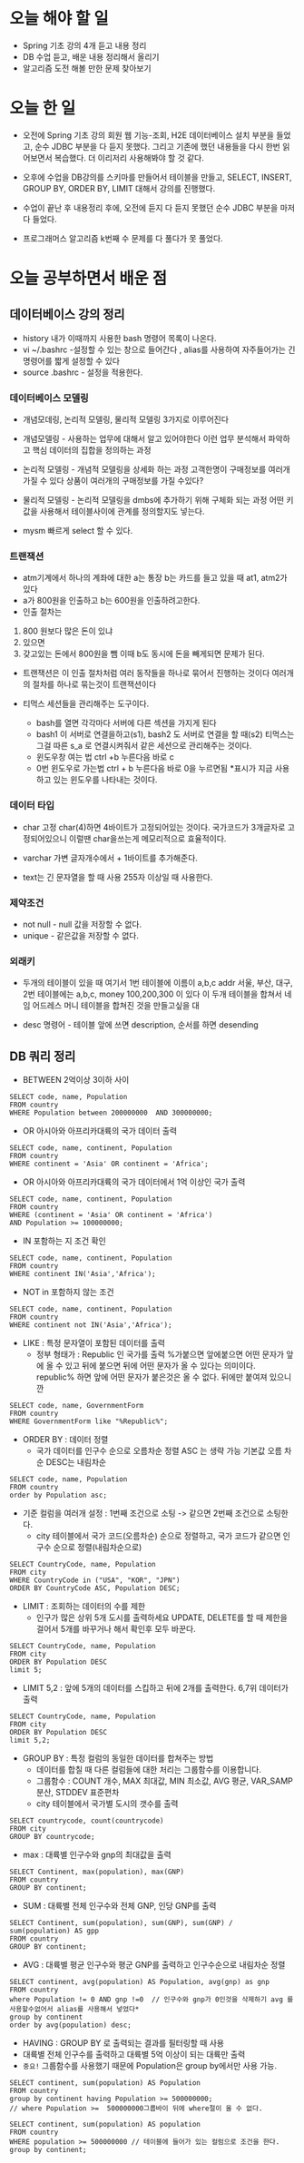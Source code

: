 # 오늘 해야 할 일
* Spring 기초 강의 4개 듣고 내용 정리
* DB 수업 듣고, 배운 내용 정리해서 올리기
* 알고리즘 도전 해볼 만한 문제 찾아보기

# 오늘 한 일
* 오전에 Spring 기초 강의 회원 웹 기능-조회, H2E 데이터베이스 설치 부분을 들었고,
순수 JDBC 부분을 다 듣지 못했다. 그리고 기존에 했던 내용들을 다시 한번 읽어보면서 복습했다.
더 이리저리 사용해봐야 할 것 같다.
 
* 오후에 수업을 DB강의를 스키마를 만들어서 테이블을 만들고, SELECT, INSERT, GROUP BY, ORDER BY, LIMIT 대해서 강의를 진행했다.
* 수업이 끝난 후 내용정리 후에, 오전에 듣지 다 듣지 못했던 순수 JDBC 부분을 마저 다 들었다.
* 프로그래머스 알고리즘 k번째 수 문제를 다 풀다가 못 풀었다.
 
# 오늘 공부하면서 배운 점

## 데이터베이스 강의 정리
* history 내가 이때까지 사용한 bash 명령어 목록이 나온다.
* vi ~/.bashrc -설정할 수 있는 창으로 들어간다 , alias를 사용하여 자주들어가는 긴 명령어를 짧게 설정할 수 있다
* source .bashrc - 설정을 적용한다.

### 데이터베이스 모델링
* 개념모데링, 논리적 모델링, 물리적 모델링 3가지로 이루어진다
* 개념모델링 - 사용하는 업무에 대해서 알고 있어야한다 이런 업무 분석해서 파악하고
핵심 데이터의 집합을 정의하는 과정

* 논리적 모델링 - 개념적 모델링을 상세화 하는 과정
고객한명이 구매정보를 여러개 가질 수 있다 상품이 여러개의 구매정보를 가질 수있다?

* 물리적 모델링 - 논리적 모델링을 dmbs에 추가하기 위해 구체화 되는 과정
어떤 키값을 사용해서 테이블사이에 관계를 정의할지도 넣는다.

* mysm 빠르게 select 할 수 있다.


### 트랜잭션
* atm기계에서 하나의 계좌에 대한 a는 통장 b는 카드를 들고 있을 때 at1, atm2가 있다
* a가 800원을 인출하고 b는 600원을 인출하려고한다.
* 인출 절차는
1. 800 원보다 많은 돈이 있냐
2. 있으면
3. 갖고있는 돈에서 800원을 뺌
이때 b도 동시에 돈을 빼게되면 문제가 된다.
* 트랜잭션은 이 인출 절차처럼 여러 동작들을  하나로 묶어서 진행하는 것이다  여러개의 절차를 하나로 묶는것이 트랜잭션이다


* 티먹스 세션들을 관리해주는 도구이다.
  * bash를 열면 각각마다 서버에 다른 섹션을 가지게 된다
  * bash1 이 서버로 연결을하고(s1), bash2 도 서버로 연결을 할 때(s2) 티먹스는 그걸 따른 s_a 로 연결시켜줘서 같은 세션으로 관리해주는 것이다.
  * 윈도우창 여는 법 ctrl +b 누른다음 바로 c
  * 0번 윈도우로 가는법 ctrl + b 누른다음 바로 0을 누르면됨 *표시가 지금 사용하고 있는 윈도우를 나타내는 것이다.

### 데이터 타입
* char 고정  char(4)하면 4바이트가 고정되어있는 것이다. 국가코드가 3개글자로 고정되어있으니 이럴땐 char을쓰는게 메모리적으로 효율적이다.
* varchar 가변 글자개수에서 + 1바이트를 추가해준다. 

* text는 긴 문자열을 할 때 사용 255자 이상일 때 사용한다.

### 제약조건
* not null - null 값을 저장할 수 없다.
* unique - 같은값을 저장할 수 없다.

### 외래키
* 두개의 테이블이 있을 때 여기서  1번 테이블에  이름이 a,b,c  addr 서울, 부산, 대구,   2번 테이블에는 a,b,c, money 100,200,300 이 있다
이 두개 테이블을 합쳐서 네임 어드레스 머니 테이블을 합쳐진 것을 만들고싶을 대

* desc 명령어 - 테이블 앞에 쓰면 description, 순서를 하면 desending

## DB 쿼리 정리
* BETWEEN 2억이상 3이하 사이
```roomsql
SELECT code, name, Population
FROM country
WHERE Population between 200000000  AND 300000000;
```

* OR 아시아와 아프리카대륙의 국가 데이터 출력
```roomsql
SELECT code, name, continent, Population
FROM country
WHERE continent = 'Asia' OR continent = 'Africa';
```

* OR 아시아와 아프리카대륙의 국가 데이터에서 1억 이상인 국가 출력
```roomsql
SELECT code, name, continent, Population
FROM country
WHERE (continent = 'Asia' OR continent = 'Africa')
AND Population >= 100000000;
```

* IN 포함하는 지 조건 확인
```roomsql
SELECT code, name, continent, Population
FROM country
WHERE continent IN('Asia','Africa');
```

* NOT in 포함하지 않는 조건
```roomsql
SELECT code, name, continent, Population
FROM country
WHERE continent not IN('Asia','Africa');
```

* LIKE : 특정 문자열이 포함된 데이터를 출력
  * 정부 형태가 : Republic 인 국가를 출력 %가붙으면 앞에붙으면 어떤 문자가 앞에 올 수 있고 뒤에 붙으면 뒤에 어떤 문자가 올 수 있다는 의미이다.
   republic% 하면 앞에 어떤 문자가 붙은것은 올 수 없다. 뒤에만 붙여져 있으니깐
```roomsql
SELECT code, name, GovernmentForm
FROM country
WHERE GovernmentForm like "%Republic%";
```


* ORDER BY : 데이터 정렬
   * 국가 데이터를 인구수 순으로 오름차순 정렬 ASC 는 생략 가능 기본값 오름 차순 DESC는 내림차순
```roomsql
SELECT code, name, Population
FROM country
order by Population asc;
```


* 기준 컬럼을 여러개 설정 : 1번째 조건으로 소팅 -> 같으면 2번째 조건으로 소팅한다.
  * city 테이블에서 국가 코드(오름차순) 순으로 정렬하고, 국가 코드가 같으면 인구수 순으로 정렬(내림차순으로)
```roomsql
SELECT CountryCode, name, Population
FROM city
WHERE CountryCode in ("USA", "KOR", "JPN")
ORDER BY CountryCode ASC, Population DESC;
```


* LIMIT : 조회하는 데이터의 수를 제한     
  *  인구가 많은 상위 5개 도시를 출력하세요 UPDATE, DELETE를 할 때 제한을 걸어서 5개를 바꾸거나 해서 확인후 모두 바꾼다.
```roomsql
SELECT CountryCode, name, Population
FROM city
ORDER BY Population DESC
limit 5;
```


* LIMIT 5,2 : 앞에 5개의 데이터를 스킵하고 뒤에 2개를 출력한다. 6,7위 데이터가 출력
```roomsql
SELECT CountryCode, name, Population
FROM city
ORDER BY Population DESC
limit 5,2;  
```

* GROUP BY : 특정 컬럼의 동일한 데이터를 합쳐주는 방법
  * 데이터를 합칠 때 다른 컬럼들에 대한 처리는 그룹함수를 이용합니다.
  * 그룹함수 : COUNT 개수, MAX 최대값, MIN 최소값, AVG 평균, VAR_SAMP 분산, STDDEV 표준편차
  * city 테이블에서 국가별 도시의 갯수를 출력
```roomsql
SELECT countrycode, count(countrycode)
FROM city
GROUP BY countrycode;
```


* max : 대륙별 인구수와 gnp의 최대값을 출력
```roomsql
SELECT Continent, max(population), max(GNP)
FROM country
GROUP BY continent;
```


* SUM : 대륙별 전체 인구수와 전체 GNP, 인당 GNP를 출력
```roomsql
SELECT Continent, sum(population), sum(GNP), sum(GNP) / sum(population) AS gpp
FROM country
GROUP BY continent;
```


* AVG : 대륙별 평균 인구수와 평군 GNP를 출력하고 인구수순으로 내림차순 정렬
```roomsql
SELECT continent, avg(population) AS Population, avg(gnp) as gnp
FROM country
where Population != 0 AND gnp !=0  // 인구수와 gnp가 0인것을 삭제하기 avg 를 사용할수없어서 alias를 사용해서 넣었다*
group by continent
order by avg(population) desc;
```


* HAVING : GROUP BY 로 출력되는 결과를 필터링할 때 사용
*  대륙별 전체 인구수를 출력하고 대륙별 5억 이상이 되는 대륙만 출력
* `중요!` 그룹함수를 사용했기 때문에 Population은 group by에서만 사용 가능.
```roomsql
SELECT continent, sum(population) AS Population
FROM country 
group by continent having Population >= 500000000; 
// where Population >=  500000000그룹바이 뒤에 where절이 올 수 없다.
```
```roomsql
SELECT continent, sum(population) AS population
FROM country 
WHERE population >= 500000000 // 테이블에 들어가 있는 컬럼으로 조건을 한다.
group by continent;
```